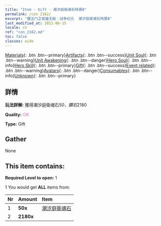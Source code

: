```yaml
---
title: "Item - Gift - 潮汐庭衛魂石特惠B"
permalink: /con_2162/
excerpt: "魔法门之英雄无敌：战争纪元  潮汐庭衛魂石特惠B"
last_modified_at: 2021-06-15
locale: cn
ref: "con_2162.md"
toc: false
classes: wide
---
```

 [Materials](/ItemsCN/){: .btn .btn--primary}[Artifacts](/ItemsCN/Artifacts/){: .btn .btn--success}[Unit Soul](/ItemsCN/UnitSoul/){: .btn .btn--warning}[Unit Awakening](/ItemsCN/UnitAwakening/){: .btn .btn--danger}[Hero Soul](/ItemsCN/HeroSoul/){: .btn .btn--info}[Hero Skill](/ItemsCN/HeroSkill/){: .btn .btn--primary}[Gift](/ItemsCN/Gift/){: .btn .btn--success}[Event related](/ItemsCN/Events/){: .btn .btn--warning}[Avatars](/ItemsCN/Avatars/){: .btn .btn--danger}[Consumables](/ItemsCN/Consumables/){: .btn .btn--info}[Unknown](/ItemsCN/Unknown/){: .btn .btn--primary}

## 詳情
 **玩法詳解:** 獲得潮汐庭衛魂石*50，鑽石*2180

 **Quality:** <span style="color: #DA70D6">OK</span>

 **Type:** Gift

## Gather

  None

## This item contains:

 **Required Level to open:** 1

 1 You would get **ALL** items  from:

  | Nr | Amount |     Item    |
  |:---|:-------|:------------|
  | 1 |  **50x** | [潮汐庭衛魂石](/cn/Items/unt_352/) |  | 
  | 2 |  **2180x** | <i class="fas fa-gem"/> |  | 
